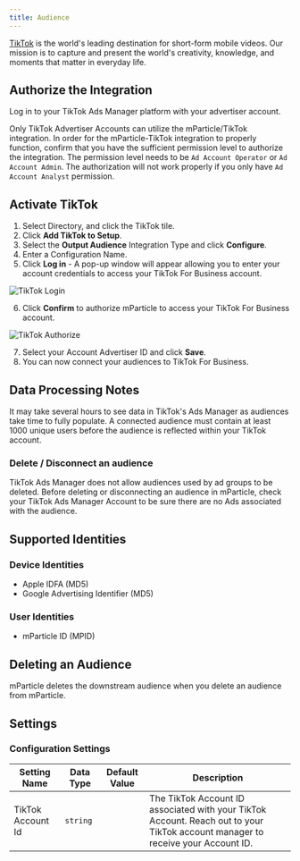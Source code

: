 ```yaml
---
title: Audience
---
```


[TikTok](https://www.tiktok.com/) is the world's leading destination for short-form mobile videos. Our mission is to capture and present the world's creativity, knowledge, and moments that matter in everyday life.

## Authorize the Integration
Log in to your TikTok Ads Manager platform with your advertiser account.

Only TikTok Advertiser Accounts can utilize the mParticle/TikTok integration. In order for the mParticle-TikTok integration to properly function, confirm that you have the sufficient permission level to authorize the integration. The permission level needs to be `Ad Account Operator` or `Ad Account Admin`. The authorization will not work properly if you only have `Ad Account Analyst` permission.

## Activate TikTok

1. Select Directory, and click the TikTok tile.
2. Click **Add TikTok to Setup**.
3. Select the **Output Audience** Integration Type and click **Configure**.
4. Enter a Configuration Name.
5. Click **Log in** - A pop-up window will appear allowing you to enter your account credentials to access your TikTok For Business account.
   
![TikTok Login](/images/tiktok-login.png)

6.  Click **Confirm** to authorize mParticle to access your TikTok For Business account.

![TikTok Authorize](/images/tiktok-authorize.png)

7.  Select your Account Advertiser ID and click **Save**.
8.  You can now connect your audiences to TikTok For Business.

## Data Processing Notes

It may take several hours to see data in TikTok's Ads Manager as audiences take time to fully populate. A connected audience must contain at least 1000 unique users before the audience is reflected within your TikTok account.

### Delete / Disconnect an audience
TikTok Ads Manager does not allow audiences used by ad groups to be deleted. Before deleting or disconnecting an audience in mParticle, check your TikTok Ads Manager Account to be sure there are no Ads associated with the audience.

## Supported Identities

### Device Identities

* Apple IDFA (MD5)
* Google Advertising Identifier (MD5)

### User Identities

* mParticle ID (MPID)

## Deleting an Audience

mParticle deletes the downstream audience when you delete an audience from mParticle.

## Settings

### Configuration Settings

Setting Name | Data Type | Default Value | Description 
|---|---|---|---
| TikTok Account Id | `string` | <unset> | The TikTok Account ID associated with your TikTok Account. Reach out to your TikTok account manager to receive your Account ID.
